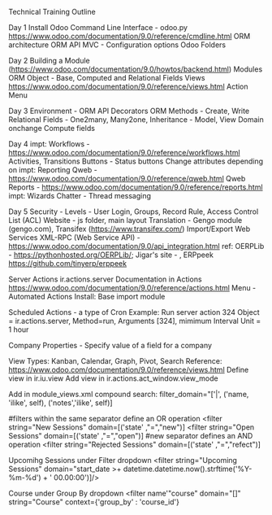 Technical Training Outline

Day 1
Install Odoo
Command Line Interface - odoo.py https://www.odoo.com/documentation/9.0/reference/cmdline.html
ORM architecture
ORM API
MVC - Configuration options
Odoo Folders

Day 2
Building a Module (https://www.odoo.com/documentation/9.0/howtos/backend.html)
Modules
ORM Object - Base, Computed and Relational Fields
Views https://www.odoo.com/documentation/9.0/reference/views.html
Action
Menu

Day 3
Environment - ORM API
Decorators
ORM Methods - Create, Write
Relational Fields - One2many, Many2one,
Inheritance - Model, View
Domain
onchange
Compute fields

Day 4
impt: Workflows - https://www.odoo.com/documentation/9.0/reference/workflows.html
  Activities, Transitions
Buttons - Status buttons
Change attributes depending on 
impt: Reporting
 Qweb - https://www.odoo.com/documentation/9.0/reference/qweb.html
 Qweb Reports - https://www.odoo.com/documentation/9.0/reference/reports.html
impt: Wizards
Chatter - Thread messaging

Day 5
Security - Levels - User Login, Groups, Record Rule, Access Control List (ACL)
Website - js folder, main layout
Translation - Gengo module (gengo.com), Transifex (https://www.transifex.com/)
Import/Export
Web Services
XML-RPC (Web Service API) - https://www.odoo.com/documentation/9.0/api_integration.html
ref: OERPLib - https://pythonhosted.org/OERPLib/; Jigar's site - , ERPpeek https://github.com/tinyerp/erppeek

Server Actions ir.actions.server
Documentation in Actions https://www.odoo.com/documentation/9.0/reference/actions.html
Menu - Automated Actions
Install: Base import module

Scheduled Actions - a type of Cron
Example: Run server action 324
  Object = ir.actions.server, Method=run, Arguments [324], mimimum Interval Unit = 1 hour
  
Company Properties - Specify value of a field for a company

View Types: Kanban, Calendar, Graph, Pivot, Search
Reference: https://www.odoo.com/documentation/9.0/reference/views.html
Define view in ir.iu.view
Add view in ir.actions.act_window.view_mode

Add in module_views.xml
compound search: filter_domain="['|', ('name, 'ilike', self), ('notes','ilike', self)]

<separator/> #filters within the same separator define an OR operation
<filter string="New Sessions" domain=[('state' ,"=","new")]
<filter string="Open Sessions" domain=[('state' ,"=","open")]
<separator/> #new separator defines an AND operation
<filter string="Rejected Sessions" domain=[('state' ,"=","refect")]

Upcomihg Sessions under Filter dropdown
<filter string="Upcoming Sessions" domain="start_date >+ datetime.datetime.now().strftime('%Y-%m-%d') + ' 00.00:00')]/>

Course under Group By dropdown
<group expand="0" string="Group By"/>
   <filter name'"course" domain="[]" string="Course" context={'group_by' : 'course_id'}








